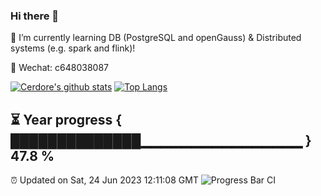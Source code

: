 ### Hi there 👋
<!--
**Cerdore/Cerdore** is a ✨ _special_ ✨ repository because its README.md (this file) appears on your GitHub profile.

<img align="right" src="https://github-readme-stats.vercel.app/api?username=Cerdore&show_icons=true">

![Cerdore's github stats](https://github-readme-stats.vercel.app/api?username=Cerdore&show_icons=true&theme=radical)
Here are some ideas to get you started:

- 🔭 I’m currently working on ...
- 🌱 I’m currently learning ...
- 👯 I’m looking to collaborate on ...
- 🤔 I’m looking for help with ...
- 💬 Ask me about ...
- 📫 How to reach me: ...
- 😄 Pronouns: ...
- ⚡ Fun fact: ...
-->

🌱 I’m currently learning DB (PostgreSQL and openGauss) & Distributed systems (e.g. spark and flink)!

💬 Wechat: c648038087

[![Cerdore's github stats](https://github-readme-stats.vercel.app/api/top-langs/?username=Cerdore&hide=html,css)](https://github.com/anuraghazra/github-readme-stats)
[![Top Langs](https://github-readme-stats.vercel.app/api?username=Cerdore&show_icons=true&count_private=true&line_height=40)](https://github.com/anuraghazra/github-readme-stats)
<!-- <img align="right" src="https://github-readme-stats.vercel.app/api?username=Cerdore&show_icons=true"> -->


⏳ Year progress { ██████████████▁▁▁▁▁▁▁▁▁▁▁▁▁▁▁▁ } 47.8 %
---
⏰ Updated on Sat, 24 Jun 2023 12:11:08 GMT
![Progress Bar CI](https://github.com/liununu/liununu/workflows/Progress%20Bar%20CI/badge.svg)

